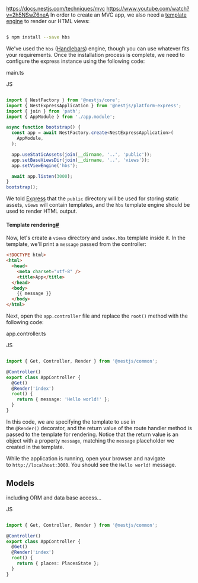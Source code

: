 https://docs.nestjs.com/techniques/mvc
https://www.youtube.com/watch?v=2h5NSwZ6neA
In order to create an MVC app, we also need a [template engine](https://expressjs.com/en/guide/using-template-engines.html) to render our HTML views:

```bash

$ npm install --save hbs
```

We've used the `hbs` ([Handlebars](https://github.com/pillarjs/hbs#readme)) engine, though you can use whatever fits your requirements. Once the installation process is complete, we need to configure the express instance using the following code:

main.ts

JS

```typescript

import { NestFactory } from '@nestjs/core';
import { NestExpressApplication } from '@nestjs/platform-express';
import { join } from 'path';
import { AppModule } from './app.module';

async function bootstrap() {
  const app = await NestFactory.create<NestExpressApplication>(
    AppModule,
  );

  app.useStaticAssets(join(__dirname, '..', 'public'));
  app.setBaseViewsDir(join(__dirname, '..', 'views'));
  app.setViewEngine('hbs');

  await app.listen(3000);
}
bootstrap();
```

We told [Express](https://github.com/expressjs/express) that the `public` directory will be used for storing static assets, `views` will contain templates, and the `hbs` template engine should be used to render HTML output.

#### Template rendering[#](https://docs.nestjs.com/techniques/mvc#template-rendering)

Now, let's create a `views` directory and `index.hbs` template inside it. In the template, we'll print a `message` passed from the controller:
```html
<!DOCTYPE html>
<html>
  <head>
    <meta charset="utf-8" />
    <title>App</title>
  </head>
  <body>
    {{ message }}
  </body>
</html>
```


Next, open the `app.controller` file and replace the `root()` method with the following code:

app.controller.ts

JS

```typescript

import { Get, Controller, Render } from '@nestjs/common';

@Controller()
export class AppController {
  @Get()
  @Render('index')
  root() {
    return { message: 'Hello world!' };
  }
}
```

In this code, we are specifying the template to use in the `@Render()` decorator, and the return value of the route handler method is passed to the template for rendering. Notice that the return value is an object with a property `message`, matching the `message` placeholder we created in the template.

While the application is running, open your browser and navigate to `http://localhost:3000`. You should see the `Hello world!` message.



## Models
including ORM and data base access...

JS

```typescript

import { Get, Controller, Render } from '@nestjs/common';

@Controller()
export class AppController {
  @Get()
  @Render('index')
  root() {
    return { places: PlacesState };
  }
}
```